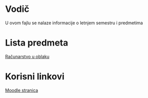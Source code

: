 # Vodič
U ovom fajlu se nalaze informacije o letnjem semestru i predmetima

# Lista predmeta

[Računarstvo u oblaku][ruo]  

# Korisni linkovi

[Moodle stranica][moodle stranica]



[//]: # (---------------------------------------------------------)

[//]: # (-------------U ovom delu se nalaze reference-------------)

[//]: # (---------------------------------------------------------)



[//]: # ( Lista predmeta reference )

[ruo]: ./RUO/Vodi%C4%8D_predmet.md#vodi%C4%8D


[//]: # ( Meeting reference )

[meeting-{skracenica_naziva_predmeta}-p]: place.holder

[meeting-{skracenica_naziva_predmeta}-v]: place.holder



[//]: # ( Korisni linkovi reference )

[moodle stranica]: https://imi.pmf.kg.ac.rs/moodle/course/index.php?categoryid=479

